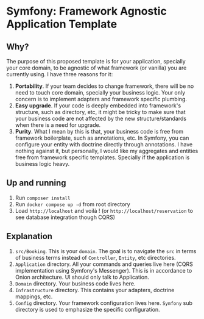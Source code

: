 # Symfony: Framework Agnostic Application Template 

## Why?

The purpose of this proposed template is for your application, specially your core domain, to be agnostic of what framework (or vanilla) you are currently using. I have three reasons for it:

1. **Portability**. If your team decides to change framework, there will be no need to touch core domain, specially your business logic. Your only concern is to implement adapters and framework specific plumbing.
2. **Easy upgrade**. If your code is deeply embedded into framework's structure, such as directory, etc, it might be tricky to make sure that your business code are not affected by the new structure/standards when there is a need for upgrade.
3. **Purity**. What I mean by this is that, your business code is free from framework boilerplate, such as annotations, etc. In Symfony, you can configure your entity with doctrine directly through annotations. I have nothing against it, but personally, I would like my aggregates and entities free from framework specific templates. Specially if the application is business logic heavy. 

## Up and running

1. Run `composer install`
2. Run `docker compose up -d` from root directory
3. Load `http://localhost` and voilà ! (or `http://localhost/reservation` to see database integration though CQRS)

## Explanation

1. `src/Booking`. This is your `domain`. The goal is to navigate the `src` in terms of business terms instead of `Controller`, `Entity`, etc directories.
2. `Application` directory. All your commands and queries live here (CQRS implementation using Symfony's Messenger). This is in accordance to Onion architecture. UI should only talk to Application.
3. `Domain` directory. Your business code lives here.
4. `Infrastructure` directory. This contains your adapters, doctrine mappings, etc.
5. `Config` directory. Your framework configuration lives here. `Symfony` sub directory is used to emphasize the specific configuration.
